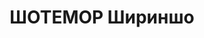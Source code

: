 ---
title: ШОТЕМОР Шириншо
description: "Род. в 1899, Памир, кишлак Поршинев, таджик, обр.: среднее, член ВКП(б).\
  \ Проживал: Сталинабад, общежитие правительства. Председатель ЦИК Таджикской ССР,\
  \ член президиума ЦИК СССР. \n  Арестован 09.07.1937. Обв. в участии в антисоветской\
  \ националистической организации. Приговор: ВК ВС СССР, 27.10.1937 – ВМН. Расстрелян\
  \ 27.10.1937, г.Москва. \n  Реабилитирован ВК ВС СССР 11.08.1956"
---